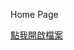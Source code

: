 Home Page

[點我開啟檔案](https://rawcdn.githack.com/wdaweb/html--wo-de-di-yi-ge-wang-ye-applefi87/master/index.html)

<!--  [點我開啟檔案](https://rawcdn.githack.com/[帳號]/[repository]/master/index.html) -->
